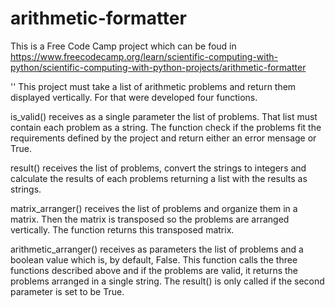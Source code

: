# arithmetic-formatter
This is a Free Code Camp project which can be foud in https://www.freecodecamp.org/learn/scientific-computing-with-python/scientific-computing-with-python-projects/arithmetic-formatter

''
This project must take a list of arithmetic problems and return them displayed vertically. For that were developed four functions.

is_valid() receives as a single parameter the list of problems. That list must contain each problem as a string. The function check if the problems fit the requirements defined by the project and return either an error mensage or True.

result() receives the list of problems, convert the strings to integers and calculate the results of each problems returning a list with the results as strings.

matrix_arranger() receives the list of problems and organize them in a matrix. Then the matrix is transposed so the problems are arranged vertically. The function returns this transposed matrix.

arithmetic_arranger() receives as parameters the list of problems and a boolean value which is, by default, False. This function calls the three functions described above and if the problems are valid, it returns the problems arranged in a single string. The result() is only called if the second parameter is set to be True.

